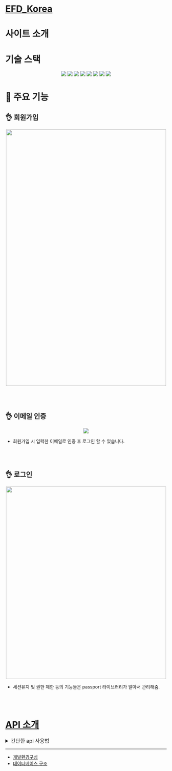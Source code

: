 # [EFD_Korea](https://efdkorea.com/)

# 사이트 소개

# 기술 스택

<p align='center'>
    <img src="https://img.shields.io/badge/ubuntu-v18.04-E95420?logo=ubuntu"/>
    <img src="https://img.shields.io/badge/nginx-v1.18.0-009639?logo=nginx">
    <img src="https://img.shields.io/badge/Node.js-v14.17.4-339933?logo=Node.js"/></a>
    <img src="https://img.shields.io/badge/React-v17.0.2-blue?logo=React"/>
    <img src="https://img.shields.io/badge/Node_sass-v6.0.1-ff69b4?logo=sass"/>
    <img src="https://img.shields.io/badge/Express-v4.17.1-000000?logo=express"/>
    <img src="https://img.shields.io/badge/Passport-v5.2.1-34E27A?logo=Passport"/>
    <img src="https://img.shields.io/badge/MongoDB-v5.0.3-47A248?logo=MongoDB"/>
</p>

# 🌟 주요 기능

## 👌 회원가입

<p align='center'>
  <img src="https://img1.daumcdn.net/thumb/R1280x0/?scode=mtistory2&fname=https%3A%2F%2Fblog.kakaocdn.net%2Fdn%2Fbe4TQT%2FbtrrcHBnYsP%2FC39o7LnKkd09WqtXLhmXL1%2Fimg.png" width="500px" height="800px"/>
</p>

</br></br>

## 👌 이메일 인증

<p align='center'>
  <img src="https://img1.daumcdn.net/thumb/R1280x0/?scode=mtistory2&fname=https%3A%2F%2Fblog.kakaocdn.net%2Fdn%2FbbRM2c%2FbtrrkutKyEM%2FBKGvItfNPObw2MyjHyKvw1%2Fimg.png"/>
</p>

-   회원가입 시 입력한 이메일로 인증 후 로그인 할 수 있습니다.

</br></br>

## 👌 로그인

<p align='center'>
  <img src="https://img1.daumcdn.net/thumb/R1280x0/?scode=mtistory2&fname=https%3A%2F%2Fblog.kakaocdn.net%2Fdn%2Fck3Emb%2Fbtrrd70H9Tn%2FzUPxsHmi1vRp9qE0kGOcOK%2Fimg.png" width="500px" height="600px"/>
</p>

-   세션유지 및 권한 제한 등의 기능들은 passport 라이브러리가 알아서 관리해줌.

</br></br>

# [API 소개](https://documenter.getpostman.com/view/13562121/UVC3m8bc)

<details>
  <summary style="font-size:1rem;">간단한 api 사용법</summary>
  <div markdown="1">       
  
  <img src="https://img1.daumcdn.net/thumb/R1280x0/?scode=mtistory2&fname=https%3A%2F%2Fblog.kakaocdn.net%2Fdn%2FlCRwp%2FbtrpW8sX1zh%2FEaSij9zgAZMGxZyUeo27nk%2Fimg.png" width="100%" height="100%" alt="회원가입 API"></img>
  <img src="https://img1.daumcdn.net/thumb/R1280x0/?scode=mtistory2&fname=https%3A%2F%2Fblog.kakaocdn.net%2Fdn%2FckMIPt%2Fbtrp0lFyt4i%2Fob366At54AjRg2eUcmA3k1%2Fimg.png" width="100%" height="100%" alt="회원가입 성공"></img>
  <img src="https://img1.daumcdn.net/thumb/R1280x0/?scode=mtistory2&fname=https%3A%2F%2Fblog.kakaocdn.net%2Fdn%2FccZSyN%2FbtrpULZByK1%2F6gYzYWCRXzyBnnT5k6Uo00%2Fimg.png" width="100%" height="100%" alt="로그인 API"></img>
  <img src="https://img1.daumcdn.net/thumb/R1280x0/?scode=mtistory2&fname=https%3A%2F%2Fblog.kakaocdn.net%2Fdn%2FbgZtaa%2Fbtrp0I8DMoi%2FAwqweRdtK7klmYFrftBpdK%2Fimg.png" width="100%" height="100%" alt="로그인 성공"></img>
  <img src="https://img1.daumcdn.net/thumb/R1280x0/?scode=mtistory2&fname=https%3A%2F%2Fblog.kakaocdn.net%2Fdn%2FkSMiq%2FbtrpZ9ekHei%2F0RgAfqvSihPKDslkaK86L1%2Fimg.png" width="100%" height="100%" alt="로그인 실패"></img>
  </div>
</details>

---

-   [개발환경구성](./개발환경구성.md)
-   [데이터베이스 구조](./데이터베이스_구조.md)
